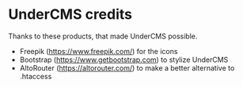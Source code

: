# UnderCMS credits
Thanks to these products, that made UnderCMS possible.

- Freepik (https://www.freepik.com/) for the icons
- Bootstrap (https://www.getbootstrap.com) to stylize UnderCMS
- AltoRouter (https://altorouter.com/) to make a better alternative to .htaccess
